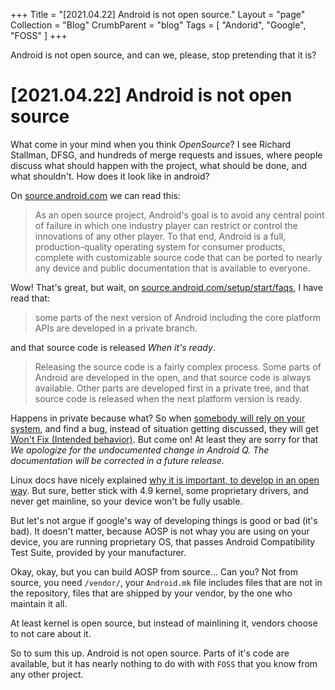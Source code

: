 +++
Title = "[2021.04.22] Android is not open source."
Layout = "page"
Collection = "Blog"
CrumbParent = "blog"
Tags = [ "Andorid", "Google", "FOSS" ]
+++

Android is not open source, and can we, please, stop pretending that it is?

# [2021.04.22] Android is not open source

What come in your mind when you think _OpenSource_? I see Richard Stallman, DFSG, and hundreds of merge requests and issues, where people discuss what should happen with the project, what should be done, and what shouldn't. How does it look like in android?

On [source.android.com](https://source.android.com/) we can read this:

 > As an open source project, Android's goal is to avoid any central point of failure in which one industry player can restrict or control the innovations of any other player. To that end, Android is a full, production-quality operating system for consumer products, complete with customizable source code that can be ported to nearly any device and public documentation that is available to everyone.

Wow! That's great, but wait, on [source.android.com/setup/start/faqs](https://source.android.com/setup/start/faqs), I have read that:

 > some parts of the next version of Android including the core platform APIs are developed in a private branch.

and that source code is released _When it's ready_.
 > Releasing the source code is a fairly complex process. Some parts of Android are developed in the open, and that source code is always available. Other parts are developed first in a private tree, and that source code is released when the next platform version is ready.

Happens in private because what? So when [somebody will rely on your system](https://github.com/termux/termux-app/issues/1072), and find a bug, instead of situation getting discussed, they will get [Won't Fix (Intended behavior)](https://issuetracker.google.com/issues/128554619). But come on! At least they are sorry for that _We apologize for the undocumented change in Android Q. The documentation will be corrected in a future release._

Linux docs have nicely explained [why it is important, to develop in an open way](https://www.kernel.org/doc/html/latest/process/1.Intro.html). But sure, better stick with 4.9 kernel, some proprietary drivers, and never get mainline, so your device won't be fully usable.

But let's not argue if google's way of developing things is good or bad (it's bad). It doesn't matter, because AOSP is not whay you are using on your device, you are running proprietary OS, that passes Android Compatibility Test Suite, provided by your manufacturer.

Okay, okay, but you can build AOSP from source... Can you? Not from source, you need `/vendor/`, your `Android.mk` file includes files that are not in the repository, files that are shipped by your vendor, by the one who maintain it all.

At least kernel is open source, but instead of mainlining it, vendors choose to not care about it.

So to sum this up. Android is not open source. Parts of it's code are available, but it has nearly nothing to do with with `FOSS` that you know from any other project.